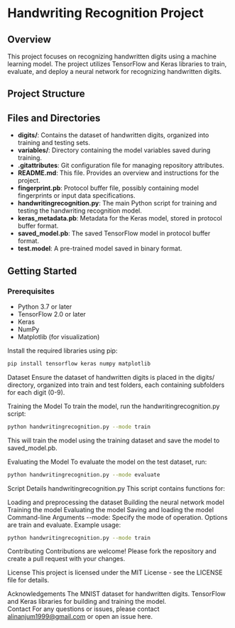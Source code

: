 # Handwriting Recognition Project

## Overview
This project focuses on recognizing handwritten digits using a machine learning model. The project utilizes TensorFlow and Keras libraries to train, evaluate, and deploy a neural network for recognizing handwritten digits.

## Project Structure

## Files and Directories

- **digits/**: Contains the dataset of handwritten digits, organized into training and testing sets.
- **variables/**: Directory containing the model variables saved during training.
- **.gitattributes**: Git configuration file for managing repository attributes.
- **README.md**: This file. Provides an overview and instructions for the project.
- **fingerprint.pb**: Protocol buffer file, possibly containing model fingerprints or input data specifications.
- **handwritingrecognition.py**: The main Python script for training and testing the handwriting recognition model.
- **keras_metadata.pb**: Metadata for the Keras model, stored in protocol buffer format.
- **saved_model.pb**: The saved TensorFlow model in protocol buffer format.
- **test.model**: A pre-trained model saved in binary format.

## Getting Started

### Prerequisites
- Python 3.7 or later
- TensorFlow 2.0 or later
- Keras
- NumPy
- Matplotlib (for visualization)

Install the required libraries using pip:
```bash
pip install tensorflow keras numpy matplotlib
```
Dataset
Ensure the dataset of handwritten digits is placed in the digits/ directory, organized into train and test folders, each containing subfolders for each digit (0-9).

Training the Model
To train the model, run the handwritingrecognition.py script:
```bash
python handwritingrecognition.py --mode train
```
This will train the model using the training dataset and save the model to saved_model.pb.

Evaluating the Model
To evaluate the model on the test dataset, run:
```bash
python handwritingrecognition.py --mode evaluate
```
Script Details
handwritingrecognition.py
This script contains functions for:

Loading and preprocessing the dataset
Building the neural network model
Training the model
Evaluating the model
Saving and loading the model
Command-line Arguments
--mode: Specify the mode of operation. Options are train and evaluate.
Example usage:
```bash
python handwritingrecognition.py --mode train
```
Contributing
Contributions are welcome! Please fork the repository and create a pull request with your changes.

License
This project is licensed under the MIT License - see the LICENSE file for details.

Acknowledgements
The MNIST dataset for handwritten digits.
TensorFlow and Keras libraries for building and training the model.<br/>
Contact
For any questions or issues, please contact alinanjum1999@gmail.com or open an issue here.

